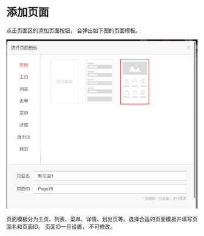 # 添加页面

点击页面区的添加页面按钮， 会弹出如下图的页面模板。

![](images/yidongkaifa-6.png)

页面模板分为主页、列表、菜单、详情、划出页等。选择合适的页面模板并填写页面名和页面ID。 页面ID一旦设置， 不可修改。 